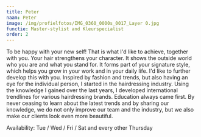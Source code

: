 ```yaml
---
title: Peter
naam: Peter
image: /img/profielfotos/IMG_0360_0000s_0017_Layer 0.jpg
functie: Master-stylist and Kleurspecialist
order: 2
---
```



To be happy with your new self! That is what I'd like to achieve, together with you. Your hair strengthens your character. It shows the outside world who you are and what you stand for. It forms part of your signature style, which helps you grow in your work and in your daily life. I'd like to further develop this with you. Inspired by fashion and trends, but also having an eye for the individual person, I started in the hairdressing industry. Using the knowledge I gained over the last years, I developed international trendlines for various hairdressing brands. Education always came first. By never ceasing to learn about the latest trends and by sharing our knowledge, we do not only improve our team and the industry, but we also make our clients look even more beautiful.

Availability: Tue / Wed / Fri / Sat and every other Thursday